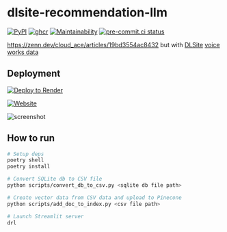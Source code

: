# dlsite-recommendation-llm

[![PyPI](
  <https://img.shields.io/pypi/v/dlsite-recommendation-llm?color=blue>
  )](
  <https://pypi.org/project/dlsite-recommendation-llm/>
) [![ghcr](
  <https://ghcr-badge.deta.dev/eggplants/dlsite-recommendation-llm/size>
  )](
  <https://github.com/eggplants/dlsite-recommendation-llm/pkgs/container/dlsite-recommendation-llm>
) [![Maintainability](
  <https://api.codeclimate.com/v1/badges/0bdf5bc3de8b4354d064/maintainability>
  )](
  <https://codeclimate.com/github/eggplants/dlsite-recommendation-llm/maintainability>
) [![pre-commit.ci status](
  <https://results.pre-commit.ci/badge/github/eggplants/dlsite-recommendation-llm/master.svg>
  )](
  <https://results.pre-commit.ci/latest/github/eggplants/dlsite-recommendation-llm/master>
)

<https://zenn.dev/cloud_ace/articles/19bd3554ac8432> but with [DLSite](https://www.dlsite.com/) [voice works data](https://github.com/eggplants/dojinvoice_db)

## Deployment

[![Deploy to Render]](https://render.com/deploy?repo=https://github.com/eggplants/dlsite-recommendation-llm)

[![Website]](https://dlsite-recommendation-llm.onrender.com)

![screenshot](https://github.com/eggplants/dlsite-recommendation-llm/assets/42153744/97de9a5d-93a5-4283-be5c-5f248d4620c0)

[Deploy to Render]: <https://render.com/images/deploy-to-render-button.svg>
[Website]: <https://img.shields.io/website?label=dlsite-recommendation-llm.onrender.com&url=https%3A%2F%2Fdlsite-recommendation-llm.onrender.com>

## How to run

```bash
# Setup deps
poetry shell
poetry install

# Convert SQLite db to CSV file
python scripts/convert_db_to_csv.py <sqlite db file path>

# Create vector data from CSV data and upload to Pinecone
python scripts/add_doc_to_index.py <csv file path>

# Launch Streamlit server
drl
```
